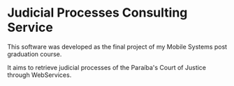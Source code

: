 Judicial Processes Consulting Service
=====================================

This software was developed as the final project of my Mobile Systems post graduation course.

It aims to retrieve judicial processes of the Paraíba's Court of Justice through WebServices.

